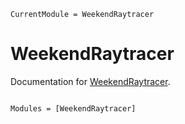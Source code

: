 ```@meta
CurrentModule = WeekendRaytracer
```

# WeekendRaytracer

Documentation for [WeekendRaytracer](https://github.com/GrantHecht/WeekendRaytracer.jl).

```@index
```

```@autodocs
Modules = [WeekendRaytracer]
```
